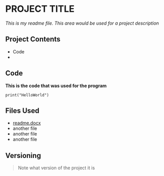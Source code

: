 # PROJECT TITLE
*This is my readme file. This area would be used for a project description*
## Project Contents
- Code
- 
## Code
**This is the code that was used for the program**

`print("HelloWorld")`
## Files Used 
- [readme.docx](https://github.com/ashlynyoungg/Hello-World/files/9668927/readme.docx)
- another file
- another file
- another file
## Versioning
> Note what version of the project it is

